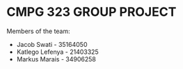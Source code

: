 # CMPG 323 GROUP PROJECT

Members of the team:

- Jacob Swati - 35164050
- Katlego Lefenya - 21403325
- Markus Marais - 34906258
